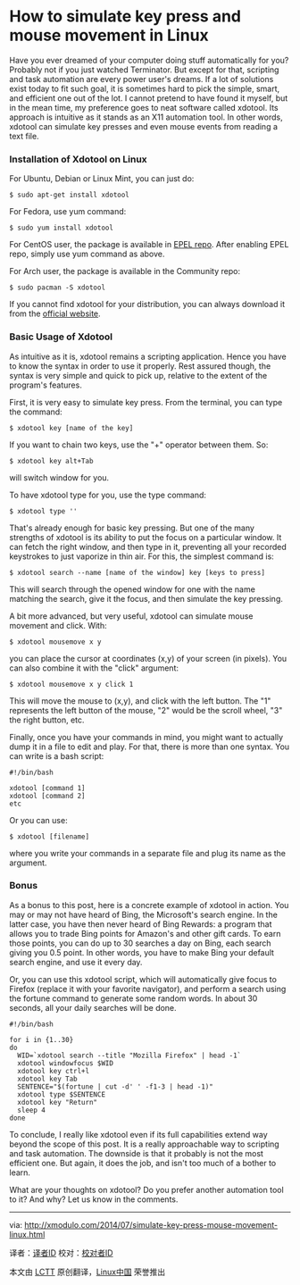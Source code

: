 How to simulate key press and mouse movement in Linux
================================================================================
Have you ever dreamed of your computer doing stuff automatically for you? Probably not if you just watched Terminator. But except for that, scripting and task automation are every power user's dreams. If a lot of solutions exist today to fit such goal, it is sometimes hard to pick the simple, smart, and efficient one out of the lot. I cannot pretend to have found it myself, but in the mean time, my preference goes to neat software called xdotool. Its approach is intuitive as it stands as an X11 automation tool. In other words, xdotool can simulate key presses and even mouse events from reading a text file.

### Installation of Xdotool on Linux ###

For Ubuntu, Debian or Linux Mint, you can just do:

    $ sudo apt-get install xdotool 

For Fedora, use yum command:

    $ sudo yum install xdotool 

For CentOS user, the package is available in [EPEL repo][1]. After enabling EPEL repo, simply use yum command as above.

For Arch user, the package is available in the Community repo:

    $ sudo pacman -S xdotool 

If you cannot find xdotool for your distribution, you can always download it from the [official website][2].

### Basic Usage of Xdotool ###

As intuitive as it is, xdotool remains a scripting application. Hence you have to know the syntax in order to use it properly. Rest assured though, the syntax is very simple and quick to pick up, relative to the extent of the program's features.

First, it is very easy to simulate key press. From the terminal, you can type the command:

    $ xdotool key [name of the key] 

If you want to chain two keys, use the "+" operator between them. So:

    $ xdotool key alt+Tab 

will switch window for you.

To have xdotool type for you, use the type command:

    $ xdotool type '' 

That's already enough for basic key pressing. But one of the many strengths of xdotool is its ability to put the focus on a particular window. It can fetch the right window, and then type in it, preventing all your recorded keystrokes to just vaporize in thin air. For this, the simplest command is:

    $ xdotool search --name [name of the window] key [keys to press]

This will search through the opened window for one with the name matching the search, give it the focus, and then simulate the key pressing.

A bit more advanced, but very useful, xdotool can simulate mouse movement and click. With:

    $ xdotool mousemove x y 

you can place the cursor at coordinates (x,y) of your screen (in pixels). You can also combine it with the "click" argument:

    $ xdotool mousemove x y click 1 

This will move the mouse to (x,y), and click with the left button. The "1" represents the left button of the mouse, "2" would be the scroll wheel, "3" the right button, etc.

Finally, once you have your commands in mind, you might want to actually dump it in a file to edit and play. For that, there is more than one syntax. You can write is a bash script:

    #!/bin/bash
    
    xdotool [command 1]
    xdotool [command 2]
    etc

Or you can use:

    $ xdotool [filename] 

where you write your commands in a separate file and plug its name as the argument.

### Bonus ###

As a bonus to this post, here is a concrete example of xdotool in action. You may or may not have heard of Bing, the Microsoft's search engine. In the latter case, you have then never heard of Bing Rewards: a program that allows you to trade Bing points for Amazon's and other gift cards. To earn those points, you can do up to 30 searches a day on Bing, each search giving you 0.5 point. In other words, you have to make Bing your default search engine, and use it every day.

Or, you can use this xdotool script, which will automatically give focus to Firefox (replace it with your favorite navigator), and perform a search using the fortune command to generate some random words. In about 30 seconds, all your daily searches will be done.

    #!/bin/bash
     
    for i in {1..30}
    do
      WID=`xdotool search --title "Mozilla Firefox" | head -1`
      xdotool windowfocus $WID
      xdotool key ctrl+l
      xdotool key Tab
      SENTENCE="$(fortune | cut -d' ' -f1-3 | head -1)"
      xdotool type $SENTENCE
      xdotool key "Return"
      sleep 4
    done

To conclude, I really like xdotool even if its full capabilities extend way beyond the scope of this post. It is a really approachable way to scripting and task automation. The downside is that it probably is not the most efficient one. But again, it does the job, and isn't too much of a bother to learn.

What are your thoughts on xdotool? Do you prefer another automation tool to it? And why? Let us know in the comments.

--------------------------------------------------------------------------------

via: http://xmodulo.com/2014/07/simulate-key-press-mouse-movement-linux.html

译者：[译者ID](https://github.com/译者ID) 校对：[校对者ID](https://github.com/校对者ID)

本文由 [LCTT](https://github.com/LCTT/TranslateProject) 原创翻译，[Linux中国](http://linux.cn/) 荣誉推出

[1]:http://xmodulo.com/2013/03/how-to-set-up-epel-repository-on-centos.html
[2]:http://www.semicomplete.com/projects/xdotool/